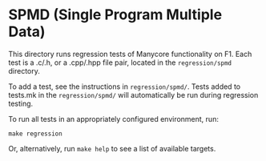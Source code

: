 # SPMD (Single Program Multiple Data)

This directory runs regression tests of Manycore
functionality on F1. Each test is a .c/.h, or a .cpp/.hpp file pair,
located in the `regression/spmd` directory.

To add a test, see the instructions in `regression/spmd/`. Tests
added to tests.mk in the `regression/spmd/` will automatically
be run during regression testing.

To run all tests in an appropriately configured environment, run:

```make regression``` 

Or, alternatively, run `make help` to see a list of available targets.
